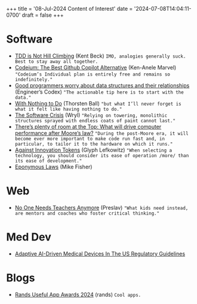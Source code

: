 +++
title = '08-Jul-2024 Content of Interest'
date = '2024-07-08T14:04:11-0700'
draft = false
+++


# Software

-   [TDD is Not Hill Climbing](https://tidyfirst.substack.com/p/tdd-is-not-hill-climbing) (Kent Beck) `IMO, analogies generally suck. Best to stay away all together.`
-   [Codeium: The Best Github Copilot Alternative](https://semaphoreci.com/blog/codeium) (Ken-Anele Marvel)
    `"Codeium’s Individual plan is entirely free and remains so indefinitely."`
-   [Good programmers worry about data structures and their relationships](https://read.engineerscodex.com/p/good-programmers-worry-about-data)
    (Engineer’s Codex) `"The actionable tip here is to start with the data."`
-   [With Nothing to Do](https://registerspill.thorstenball.com/p/with-nothing-to-do) (Thorsten Ball)
    `"but what I’ll never forget is what it felt like having nothing to do."`
-   [The Software Crisis](https://wryl.tech/log/2024/the-software-crisis.html)
    (Wryl) `"Relying on towering, monolithic structures sprayed with endless coats of paint cannot last."`
-   [There’s plenty of room at the Top: What will drive computer performance after Moore’s law?](https://www.science.org/doi/10.1126/science.aam9744)
    `"During the post-Moore era, it will become ever more important to make code run fast and, in particular, to tailor it to the hardware on which it runs."`
-   [Against Innovation Tokens](https://blog.glyph.im/2024/07/against-innovation-tokens.html)
    (Glyph Lefkowitz) `"When selecting a technology, you should consider its ease of operation /more/ than its ease of development."`
-   [Eponymous Laws](https://mikefisher.substack.com/p/eponymous-laws) (Mike Fisher)


# Web

-   [No One Needs Teachers Anymore](https://preslav.me/2024/07/07/no-one-needs-teachers-anymore/)
    (Preslav) `"What kids need instead, are mentors and coaches who foster critical thinking."`


# Med Dev

-   [Adaptive AI-Driven Medical Devices In The US Regulatory Guidelines](https://www.google.com/url?rct=j&sa=t&url=https://www.meddeviceonline.com/doc/adaptive-ai-driven-medical-devices-in-the-us-regulatory-guidelines-0001&ct=ga&cd=CAIyGjdmYTYyZTUxM2FiM2QxMmY6Y29tOmVuOlVT&usg=AOvVaw13U-56DVVq76HbmeZBH7rt)


# Blogs

-   [Rands Useful App Awards 2024](https://randsinrepose.com/archives/rands-useful-app-awards-2024/) (rands)
    `Cool apps.`

